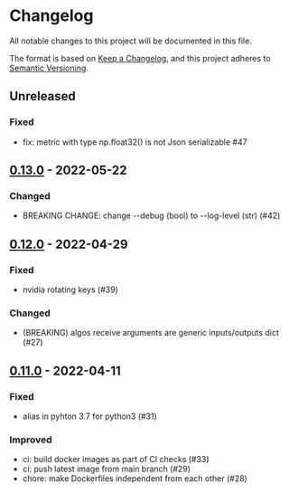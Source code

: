 # Changelog

All notable changes to this project will be documented in this file.

The format is based on [Keep a Changelog](https://keepachangelog.com/en/1.0.0/),
and this project adheres to [Semantic Versioning](https://semver.org/spec/v2.0.0.html).

## Unreleased

### Fixed

- fix: metric with type np.float32() is not Json serializable #47

## [0.13.0](https://github.com/owkin/connect-tools/releases/tag/0.13.0) - 2022-05-22

### Changed

- BREAKING CHANGE: change --debug (bool) to --log-level (str) (#42)

## [0.12.0](https://github.com/owkin/connect-tools/releases/tag/0.12.0) - 2022-04-29

### Fixed

- nvidia rotating keys (#39)

### Changed

- (BREAKING) algos receive arguments are generic inputs/outputs dict (#27)

## [0.11.0](https://github.com/owkin/connect-tools/releases/tag/0.11.0) - 2022-04-11

### Fixed

- alias in pyhton 3.7 for python3 (#31)

### Improved

- ci: build docker images as part of CI checks (#33)
- ci: push latest image from main branch (#29)
- chore: make Dockerfiles independent from each other (#28)
